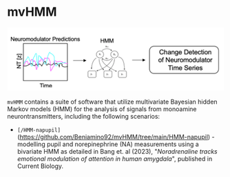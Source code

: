 # mvHMM


<p align="center">
<img src="https://github.com/Beniamino92/mvHMM/blob/main/figures/neuro_intro.png" width="600" heigth="170"/> 
</p>

`mvHMM` contains a suite of software that utilize multivariate Bayesian hidden Markov models (HMM) for the analysis of signals from monoamine neurontransmitters, including the following scenarios:

* `[/HMM-napupil]`(https://github.com/Beniamino92/mvHMM/tree/main/HMM-napupil) -  modelling pupil and norepinephrine (NA) measurements using a bivariate HMM as detailed in Bang et. al (2023), "_Noradrenaline tracks emotional modulation of attention in human amygdala_", published in Current Biology.




